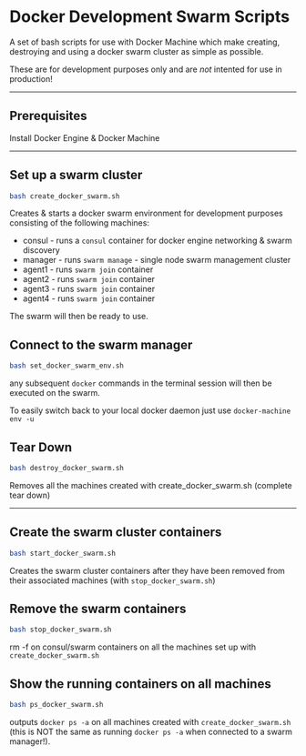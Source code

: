 # Docker Development Swarm Scripts
A set of bash scripts for use with Docker Machine which make creating, destroying and using a docker swarm cluster as simple as possible.

These are for development purposes only and are *not* intented for use in production!

---

## Prerequisites
Install Docker Engine & Docker Machine

--- 

## Set up a swarm cluster
```bash
bash create_docker_swarm.sh
```
Creates & starts a docker swarm environment for development purposes consisting of the following machines:
- consul - runs a `consul` container for docker engine networking & swarm discovery
- manager - runs `swarm manage` - single node swarm management cluster
- agent1 - runs `swarm join` container
- agent2 - runs `swarm join` container
- agent3 - runs `swarm join` container
- agent4 - runs `swarm join` container

The swarm will then be ready to use.

## Connect to the swarm manager
```bash
bash set_docker_swarm_env.sh
```
any subsequent `docker` commands in the terminal session will then be executed on the swarm.

To easily switch back to your local docker daemon just use `docker-machine env -u`

## Tear Down
```bash
bash destroy_docker_swarm.sh
```
Removes all the machines created with create_docker_swarm.sh (complete tear down)

---

## Create the swarm cluster containers
```bash
bash start_docker_swarm.sh
```
Creates the swarm cluster containers after they have been removed from their associated machines (with `stop_docker_swarm.sh`)

## Remove the swarm containers
```bash
bash stop_docker_swarm.sh
```
rm -f on consul/swarm containers on all the machines set up with `create_docker_swarm.sh`

## Show the running containers on all machines
```bash
bash ps_docker_swarm.sh
```
outputs `docker ps -a` on all machines created with `create_docker_swarm.sh` (this is NOT the same as running `docker ps -a` when connected to a swarm manager!).
